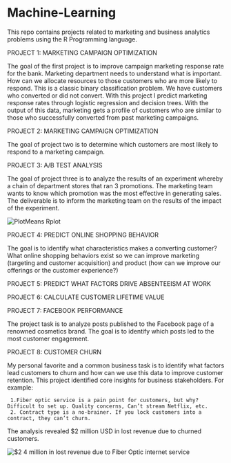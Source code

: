 # Machine-Learning
 
This repo contains projects related to marketing and business analytics problems using the R Programming language.

PROJECT 1: MARKETING CAMPAIGN OPTIMIZATION

The goal of the first project is to improve campaign marketing response rate for the bank.  Marketing department needs to understand what is important. How can we allocate resources to those customers who are more likely to respond. This is a classic binary classification problem. We have customers who converted or did not convert. With this project I predict marketing response rates through logistic regression and decision trees. With the output of this data, marketing gets a profile of customers who are similar to those who successfully converted from past marketing campaigns.


PROJECT 2: MARKETING CAMPAIGN OPTIMIZATION

The goal of project two is to determine which customers are most likely to respond to a marketing campaign.


PROJECT 3: A/B TEST ANALYSIS

The goal of project three is to analyze the results of an experiment whereby a chain of department stores that ran 3 promotions. The marketing team wants to know which promotion was the most effective in generating sales. The deliverable is to inform the marketing team on the results of the impact of the experiment.

![PlotMeans Rplot](https://user-images.githubusercontent.com/13710429/120935307-64cdc100-c702-11eb-83e2-bac34583a05c.png)



PROJECT 4: PREDICT ONLINE SHOPPING BEHAVIOR

The goal is to identify what characteristics makes a converting customer? What online shopping behaviors exist so we can improve marketing (targeting and customer acquisition) and product (how can we improve our offerings or the customer experience?)

PROJECT 5: PREDICT WHAT FACTORS DRIVE ABSENTEEISM AT WORK

PROJECT 6: CALCULATE CUSTOMER LIFETIME VALUE

PROJECT 7: FACEBOOK PERFORMANCE

The project task is to analyze posts published to the Facebook page of a renowned cosmetics brand. The goal is to identify which posts led to the most customer engagement.

PROJECT 8: CUSTOMER CHURN

My personal favorite and a common business task is to identify what factors lead customers to churn and how can we use this data to improve customer retention. This project identified core insights for business stakeholders. For example:

     1.Fiber optic service is a pain point for customers, but why? Difficult to set up. Quality concerns, Can’t stream Netflix, etc.
     2. Contract type is a no-brainer. If you lock customers into a contract, they can’t churn.
     
The analysis revealed $2 million USD in lost revenue due to churned customers.

![$2 4 million in lost revenue due to Fiber Optic internet service](https://user-images.githubusercontent.com/13710429/120935138-9c883900-c701-11eb-99f8-ac6c15bdd175.png)




